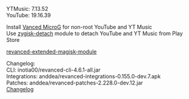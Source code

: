 YTMusic: 7.13.52  
YouTube: 19.16.39  

Install [Vanced MicroG](https://github.com/TeamVanced/VancedMicroG/releases) for non-root YouTube and YT Music  
Use [zygisk-detach](https://github.com/j-hc/zygisk-detach) module to detach YouTube and YT Music from Play Store  

[revanced-extended-magisk-module](https://github.com/MatadorProBr/revanced-extended-magisk-module)  

Changelog:  
CLI: inotia00/revanced-cli-4.6.1-all.jar  
Integrations: anddea/revanced-integrations-0.155.0-dev.7.apk  
Patches: anddea/revanced-patches-2.228.0-dev.12.jar  
[Changelog](https://github.com/anddea/revanced-patches/releases/tag/vdev.12)  
